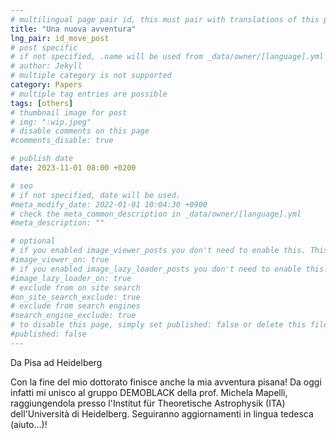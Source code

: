 ```yaml
---
# multilingual page pair id, this must pair with translations of this page. (This name must be unique)
title: "Una nuova avventura"
lng_pair: id_move_post
# post specific
# if not specified, .name will be used from _data/owner/[language].yml
# author: Jekyll
# multiple category is not supported
category: Papers
# multiple tag entries are possible
tags: [others]
# thumbnail image for post
# img: ":wip.jpeg"
# disable comments on this page
#comments_disable: true

# publish date
date: 2023-11-01 08:00 +0200

# seo
# if not specified, date will be used.
#meta_modify_date: 2022-01-01 10:04:30 +0900
# check the meta_common_description in _data/owner/[language].yml
#meta_description: ""

# optional
# if you enabled image_viewer_posts you don't need to enable this. This is only if image_viewer_posts = false
#image_viewer_on: true
# if you enabled image_lazy_loader_posts you don't need to enable this. This is only if image_lazy_loader_posts = false
#image_lazy_loader_on: true
# exclude from on site search
#on_site_search_exclude: true
# exclude from search engines
#search_engine_exclude: true
# to disable this page, simply set published: false or delete this file
#published: false
---
```

<!-- outline-start -->
Da Pisa ad Heidelberg
<!-- outline-end --> 

Con la fine del mio dottorato finisce anche la mia avventura pisana! 
Da oggi infatti mi unisco al gruppo DEMOBLACK della prof. Michela Mapelli, raggiungendola presso l'Institut für Theoretische Astrophysik (ITA) dell'Università di Heidelberg.
Seguiranno aggiornamenti in lingua tedesca (aiuto...)!
